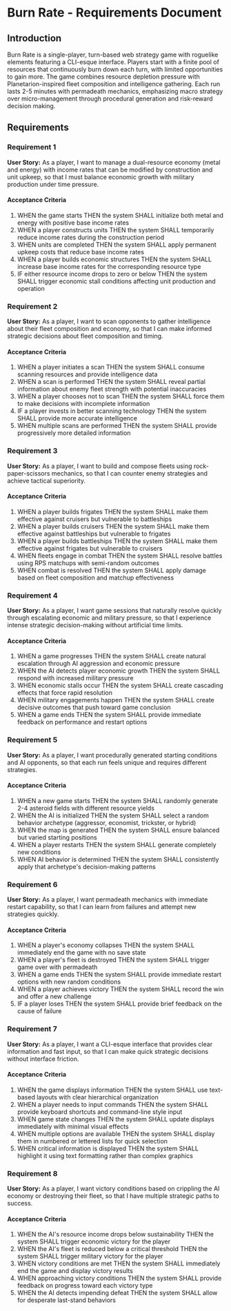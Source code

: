 # Burn Rate - Requirements Document

## Introduction

Burn Rate is a single-player, turn-based web strategy game with roguelike elements featuring a CLI-esque interface. Players start with a finite pool of resources that continuously burn down each turn, with limited opportunities to gain more. The game combines resource depletion pressure with Planetarion-inspired fleet composition and intelligence gathering. Each run lasts 2-5 minutes with permadeath mechanics, emphasizing macro strategy over micro-management through procedural generation and risk-reward decision making.

## Requirements

### Requirement 1

**User Story:** As a player, I want to manage a dual-resource economy (metal and energy) with income rates that can be modified by construction and unit upkeep, so that I must balance economic growth with military production under time pressure.

#### Acceptance Criteria

1. WHEN the game starts THEN the system SHALL initialize both metal and energy with positive base income rates
2. WHEN a player constructs units THEN the system SHALL temporarily reduce income rates during the construction period
3. WHEN units are completed THEN the system SHALL apply permanent upkeep costs that reduce base income rates
4. WHEN a player builds economic structures THEN the system SHALL increase base income rates for the corresponding resource type
5. IF either resource income drops to zero or below THEN the system SHALL trigger economic stall conditions affecting unit production and operation

### Requirement 2

**User Story:** As a player, I want to scan opponents to gather intelligence about their fleet composition and economy, so that I can make informed strategic decisions about fleet composition and timing.

#### Acceptance Criteria

1. WHEN a player initiates a scan THEN the system SHALL consume scanning resources and provide intelligence data
2. WHEN a scan is performed THEN the system SHALL reveal partial information about enemy fleet strength with potential inaccuracies
3. WHEN a player chooses not to scan THEN the system SHALL force them to make decisions with incomplete information
4. IF a player invests in better scanning technology THEN the system SHALL provide more accurate intelligence
5. WHEN multiple scans are performed THEN the system SHALL provide progressively more detailed information

### Requirement 3

**User Story:** As a player, I want to build and compose fleets using rock-paper-scissors mechanics, so that I can counter enemy strategies and achieve tactical superiority.

#### Acceptance Criteria

1. WHEN a player builds frigates THEN the system SHALL make them effective against cruisers but vulnerable to battleships
2. WHEN a player builds cruisers THEN the system SHALL make them effective against battleships but vulnerable to frigates
3. WHEN a player builds battleships THEN the system SHALL make them effective against frigates but vulnerable to cruisers
4. WHEN fleets engage in combat THEN the system SHALL resolve battles using RPS matchups with semi-random outcomes
5. WHEN combat is resolved THEN the system SHALL apply damage based on fleet composition and matchup effectiveness

### Requirement 4

**User Story:** As a player, I want game sessions that naturally resolve quickly through escalating economic and military pressure, so that I experience intense strategic decision-making without artificial time limits.

#### Acceptance Criteria

1. WHEN a game progresses THEN the system SHALL create natural escalation through AI aggression and economic pressure
2. WHEN the AI detects player economic growth THEN the system SHALL respond with increased military pressure
3. WHEN economic stalls occur THEN the system SHALL create cascading effects that force rapid resolution
4. WHEN military engagements happen THEN the system SHALL create decisive outcomes that push toward game conclusion
5. WHEN a game ends THEN the system SHALL provide immediate feedback on performance and restart options

### Requirement 5

**User Story:** As a player, I want procedurally generated starting conditions and AI opponents, so that each run feels unique and requires different strategies.

#### Acceptance Criteria

1. WHEN a new game starts THEN the system SHALL randomly generate 2-4 asteroid fields with different resource yields
2. WHEN the AI is initialized THEN the system SHALL select a random behavior archetype (aggressor, economist, trickster, or hybrid)
3. WHEN the map is generated THEN the system SHALL ensure balanced but varied starting positions
4. WHEN a player restarts THEN the system SHALL generate completely new conditions
5. WHEN AI behavior is determined THEN the system SHALL consistently apply that archetype's decision-making patterns

### Requirement 6

**User Story:** As a player, I want permadeath mechanics with immediate restart capability, so that I can learn from failures and attempt new strategies quickly.

#### Acceptance Criteria

1. WHEN a player's economy collapses THEN the system SHALL immediately end the game with no save state
2. WHEN a player's fleet is destroyed THEN the system SHALL trigger game over with permadeath
3. WHEN a game ends THEN the system SHALL provide immediate restart options with new random conditions
4. WHEN a player achieves victory THEN the system SHALL record the win and offer a new challenge
5. IF a player loses THEN the system SHALL provide brief feedback on the cause of failure

### Requirement 7

**User Story:** As a player, I want a CLI-esque interface that provides clear information and fast input, so that I can make quick strategic decisions without interface friction.

#### Acceptance Criteria

1. WHEN the game displays information THEN the system SHALL use text-based layouts with clear hierarchical organization
2. WHEN a player needs to input commands THEN the system SHALL provide keyboard shortcuts and command-line style input
3. WHEN game state changes THEN the system SHALL update displays immediately with minimal visual effects
4. WHEN multiple options are available THEN the system SHALL display them in numbered or lettered lists for quick selection
5. WHEN critical information is displayed THEN the system SHALL highlight it using text formatting rather than complex graphics

### Requirement 8

**User Story:** As a player, I want victory conditions based on crippling the AI economy or destroying their fleet, so that I have multiple strategic paths to success.

#### Acceptance Criteria

1. WHEN the AI's resource income drops below sustainability THEN the system SHALL trigger economic victory for the player
2. WHEN the AI's fleet is reduced below a critical threshold THEN the system SHALL trigger military victory for the player
3. WHEN victory conditions are met THEN the system SHALL immediately end the game and display victory results
4. WHEN approaching victory conditions THEN the system SHALL provide feedback on progress toward each victory type
5. WHEN the AI detects impending defeat THEN the system SHALL allow for desperate last-stand behaviors